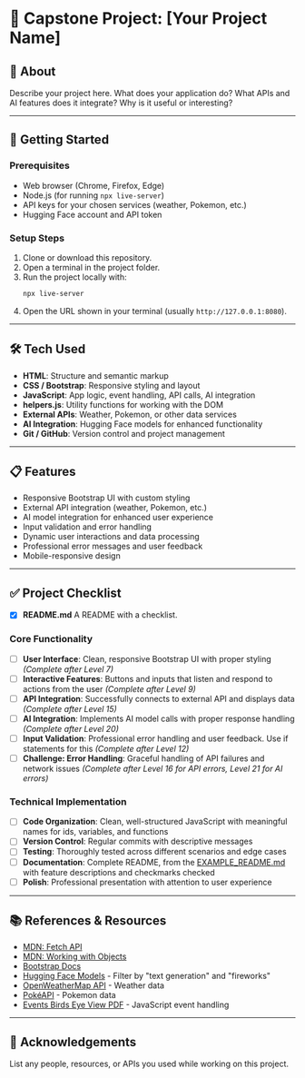 
# 🎯 Capstone Project: [Your Project Name]

## 📖 About  
Describe your project here. What does your application do? What APIs and AI features does it integrate? Why is it useful or interesting?  

---

## 🚀 Getting Started  

### Prerequisites  
- Web browser (Chrome, Firefox, Edge)  
- Node.js (for running `npx live-server`)  
- API keys for your chosen services (weather, Pokemon, etc.)
- Hugging Face account and API token

### Setup Steps  
1. Clone or download this repository.  
2. Open a terminal in the project folder.  
3. Run the project locally with:  
   ```bash
   npx live-server
   ```  
4. Open the URL shown in your terminal (usually `http://127.0.0.1:8080`).  

---

## 🛠️ Tech Used  
- **HTML**: Structure and semantic markup
- **CSS / Bootstrap**: Responsive styling and layout  
- **JavaScript**: App logic, event handling, API calls, AI integration
- **helpers.js**: Utility functions for working with the DOM  
- **External APIs**: Weather, Pokemon, or other data services
- **AI Integration**: Hugging Face models for enhanced functionality
- **Git / GitHub**: Version control and project management

---

## 📋 Features  
- Responsive Bootstrap UI with custom styling
- External API integration (weather, Pokemon, etc.)
- AI model integration for enhanced user experience
- Input validation and error handling
- Dynamic user interactions and data processing
- Professional error messages and user feedback
- Mobile-responsive design

---

## ✅ Project Checklist  

 - [X] **README.md** A README with a checklist.

### Core Functionality
- [ ] **User Interface**: Clean, responsive Bootstrap UI with proper styling *(Complete after Level 7)*
- [ ] **Interactive Features**: Buttons and inputs that listen and respond to actions from the user *(Complete after Level 9)*
- [ ] **API Integration**: Successfully connects to external API and displays data *(Complete after Level 15)*
- [ ] **AI Integration**: Implements AI model calls with proper response handling *(Complete after Level 20)*
- [ ] **Input Validation**: Professional error handling and user feedback. Use if statements for this *(Complete after Level 12)*
- [ ] **Challenge: Error Handling**: Graceful handling of API failures and network issues *(Complete after Level 16 for API errors, Level 21 for AI errors)*

### Technical Implementation
- [ ] **Code Organization**: Clean, well-structured JavaScript with meaningful names for ids, variables, and functions
- [ ] **Version Control**: Regular commits with descriptive messages
- [ ] **Testing**: Thoroughly tested across different scenarios and edge cases
- [ ] **Documentation**: Complete README, from the [EXAMPLE_README.md](/codex-lv2-may-2025/guides/week8-capstone/EXAMPLE_README.html) with feature descriptions and checkmarks checked
- [ ] **Polish**: Professional presentation with attention to user experience

---

## 📚 References & Resources  
- [MDN: Fetch API](https://developer.mozilla.org/en-US/docs/Web/API/Fetch_API)  
- [MDN: Working with Objects](https://developer.mozilla.org/en-US/docs/Learn/JavaScript/Objects/Basics)  
- [Bootstrap Docs](https://getbootstrap.com/docs/5.3/getting-started/introduction/)  
- [Hugging Face Models](https://huggingface.co/models) - Filter by "text generation" and "fireworks"
- [OpenWeatherMap API](https://openweathermap.org/api) - Weather data
- [PokéAPI](https://pokeapi.co) - Pokemon data
- [Events Birds Eye View PDF](/codex-lv2-may-2025/resources/skill-guides/events-birds-eye-view.pdf) - JavaScript event handling

---

## 🙌 Acknowledgements  
List any people, resources, or APIs you used while working on this project.  
